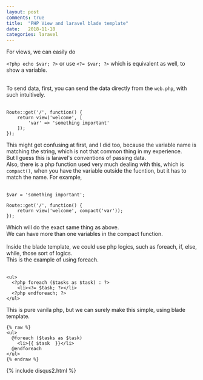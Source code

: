 ```yaml
---
layout: post
comments: true
title:  "PHP View and laravel blade template"
date:   2018-11-18
categories: laravel
---
```


For views, we can easily do 

`<?php echo $var; ?>` or use `<?= $var; ?>`
which is equivalent as well, to show a variable.<br><br>

To send data, first, you can send the data
directly from the `web.php`, with such intuitively.
<br><br>

    Route::get('/', function() {
        return view('welcome', [
            'var' => 'something important'
        ]);
    });

This might get confusing at first,
and I did too, because the variable name 
is matching the string, which is not that common thing 
in my experience. <br>
But I guess this is laravel's conventions of passing data.<br>
Also, there is a php function used very much dealing with this,
which is `compact()`, when you have the variable outside the fucntion,
but it has to match the name. For example,
<br><br>

    $var = 'something important';

    Route::get('/', function() {
        return view('welcome', compact('var'));
    });

Which will do the exact same thing as above.<br>
We can have more than one variables in the compact function.
<br><br>
Inside the blade template,
we could use php logics, such as foreach, if, else, while, 
those sort of logics. <br>
This is the example of using foreach.
<br><br>

    <ul>
      <?php foreach ($tasks as $task) : ?>
        <li><?= $task; ?></li>
      <?php endforeach; ?>
    </ul>

This is pure vanila php, but we can surely make this simple,
using blade template.

    {% raw %}
    <ul>
      @foreach ($tasks as $task)
        <li>{{ $task  }}</li>
      @endforeach
    </ul>
    {% endraw %}
{% include disqus2.html %}
